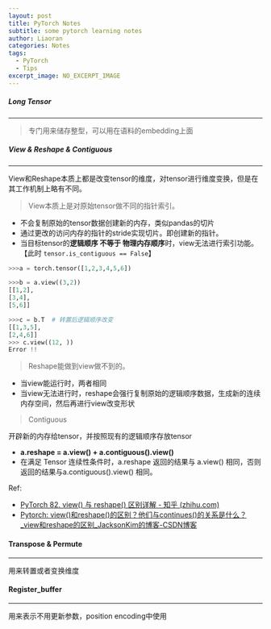 ```yaml
---
layout: post
title: PyTorch Notes
subtitle: some pytorch learning notes
author: Liaoran
categories: Notes
tags:
  - PyTorch
  - Tips
excerpt_image: NO_EXCERPT_IMAGE
---
```



##### Long Tensor
***
> 专门用来储存整型，可以用在语料的embedding上面

##### View & Reshape & Contiguous
***
View和Reshape本质上都是改变tensor的维度，对tensor进行维度变换，但是在其工作机制上略有不同。

> View本质上是对原始tensor做不同的指针索引。
- 不会复制原始的tensor数据创建新的内存，类似pandas的切片
- 通过更改的访问内存的指针的stride实现切片。即创建新的指针。
- 当目标tensor的**逻辑顺序 不等于 物理内存顺序**时，view无法进行索引功能。【此时 `tensor.is_contiguous == False`】
```python
>>>a = torch.tensor([1,2,3,4,5,6])

>>>b = a.view((3,2))
[[1,2],
[3,4],
[5,6]]

>>>c = b.T  # 转置后逻辑顺序改变
[[1,3,5],
[2,4,6]]
>>> c.view((12, ))
Error !!
```

> Reshape能做到view做不到的。
- 当view能运行时，两者相同
- 当view无法进行时，reshape会强行复制原始的逻辑顺序数据，生成新的连续内存空间，然后再进行view改变形状

> Contiguous

开辟新的内存给tensor，并按照现有的逻辑顺序存放tensor
- **a.reshape = a.view() + a.contiguous().view()**
- 在满足 Tensor 连续性条件时，a.reshape 返回的结果与 a.view() 相同，否则返回的结果与a.contiguous().view() 相同。

Ref:
- [PyTorch 82. view() 与 reshape() 区别详解 - 知乎 (zhihu.com)](https://zhuanlan.zhihu.com/p/436892343)
- [Pytorch: view()和reshape()的区别？他们与continues()的关系是什么？_view和reshape的区别_JacksonKim的博客-CSDN博客](https://blog.csdn.net/qq_40765537/article/details/112471341)

#### Transpose & Permute
---
用来转置或者变换维度


#### Register_buffer
---
用来表示不用更新参数，position encoding中使用
